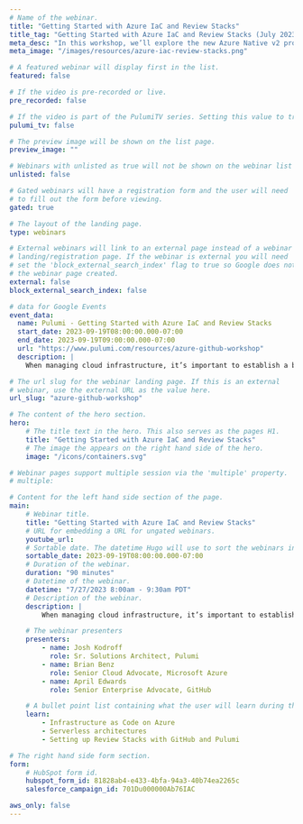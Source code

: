```yaml
---
# Name of the webinar.
title: "Getting Started with Azure IaC and Review Stacks"
title_tag: "Getting Started with Azure IaC and Review Stacks (July 2023 Workshop)"
meta_desc: "In this workshop, we’ll explore the new Azure Native v2 provider and Pulumi Review Stacks on GitHub"
meta_image: "/images/resources/azure-iac-review-stacks.png"

# A featured webinar will display first in the list.
featured: false

# If the video is pre-recorded or live.
pre_recorded: false

# If the video is part of the PulumiTV series. Setting this value to true will list the video in the "PulumiTV" section.
pulumi_tv: false

# The preview image will be shown on the list page.
preview_image: ""

# Webinars with unlisted as true will not be shown on the webinar list
unlisted: false

# Gated webinars will have a registration form and the user will need
# to fill out the form before viewing.
gated: true

# The layout of the landing page.
type: webinars

# External webinars will link to an external page instead of a webinar
# landing/registration page. If the webinar is external you will need
# set the 'block_external_search_index' flag to true so Google does not index
# the webinar page created.
external: false
block_external_search_index: false

# data for Google Events
event_data:
  name: Pulumi - Getting Started with Azure IaC and Review Stacks
  start_date: 2023-09-19T08:00:00.000-07:00
  end_date: 2023-09-19T09:00:00.000-07:00
  url: "https://www.pulumi.com/resources/azure-github-workshop"
  description: |
    When managing cloud infrastructure, it’s important to establish a build-test-release process for your team. In this session, experts from the Azure, GitHub, and Pulumi teams will show you how to use Pulumi’s Azure Native v2 provider and your favorite programming languages to stand up new projects on Azure quickly. Then, we’ll show you how Pulumi’s new Review Stacks feature creates a temporary cloud environment for every Pull Request in GitHub automatically – making it easier than ever to validate both infrastructure and app code before release.

# The url slug for the webinar landing page. If this is an external
# webinar, use the external URL as the value here.
url_slug: "azure-github-workshop"

# The content of the hero section.
hero:
    # The title text in the hero. This also serves as the pages H1.
    title: "Getting Started with Azure IaC and Review Stacks"
    # The image the appears on the right hand side of the hero.
    image: "/icons/containers.svg"

# Webinar pages support multiple session via the 'multiple' property.
# multiple:

# Content for the left hand side section of the page.
main:
    # Webinar title.
    title: "Getting Started with Azure IaC and Review Stacks"
    # URL for embedding a URL for ungated webinars.
    youtube_url:
    # Sortable date. The datetime Hugo will use to sort the webinars in date order.
    sortable_date: 2023-09-19T08:00:00.000-07:00
    # Duration of the webinar.
    duration: "90 minutes"
    # Datetime of the webinar.
    datetime: "7/27/2023 8:00am - 9:30am PDT"
    # Description of the webinar.
    description: |
        When managing cloud infrastructure, it’s important to establish a build-test-release process for your team. In this session, experts from the Azure, GitHub, and Pulumi teams will show you how to use Pulumi’s Azure Native v2 provider and your favorite programming languages to stand up new projects on Azure quickly. Then, we’ll show you how Pulumi’s new Review Stacks feature creates a temporary cloud environment for every Pull Request in GitHub automatically – making it easier than ever to validate both infrastructure and app code before release.

    # The webinar presenters
    presenters:
        - name: Josh Kodroff
          role: Sr. Solutions Architect, Pulumi
        - name: Brian Benz
          role: Senior Cloud Advocate, Microsoft Azure
        - name: April Edwards
          role: Senior Enterprise Advocate, GitHub

    # A bullet point list containing what the user will learn during the webinar.
    learn:
        - Infrastructure as Code on Azure
        - Serverless architectures
        - Setting up Review Stacks with GitHub and Pulumi

# The right hand side form section.
form:
    # HubSpot form id.
    hubspot_form_id: 81828ab4-e433-4bfa-94a3-40b74ea2265c
    salesforce_campaign_id: 701Du000000Ab76IAC

aws_only: false
---
```

